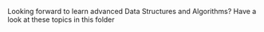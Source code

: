 Looking forward to learn advanced Data Structures and Algorithms?
Have a look at these topics in this folder
